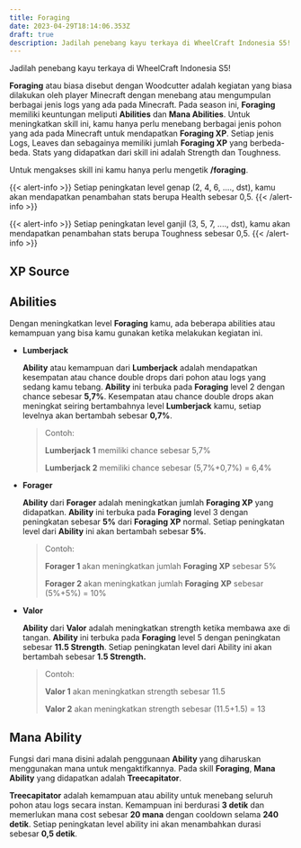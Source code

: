 ```yaml
---
title: Foraging
date: 2023-04-29T18:14:06.353Z
draft: true
description: Jadilah penebang kayu terkaya di WheelCraft Indonesia S5!
---
```

Jadilah penebang kayu terkaya di WheelCraft Indonesia S5!

**Foraging** atau biasa disebut dengan Woodcutter adalah kegiatan yang biasa dilakukan oleh player Minecraft dengan menebang atau mengumpulan berbagai jenis logs yang ada pada Minecraft. Pada season ini, **Foraging** memiliki keuntungan meliputi **Abilities** dan **Mana Abilities**. Untuk meningkatkan skill ini, kamu hanya perlu menebang berbagai jenis pohon yang ada pada Minecraft untuk mendapatkan **Foraging XP**. Setiap jenis Logs, Leaves dan sebagainya memiliki jumlah **Foraging XP** yang berbeda-beda. Stats yang didapatkan dari skill ini adalah Strength dan Toughness.

Untuk mengakses skill ini kamu hanya perlu mengetik **/foraging**.

{{< alert-info >}} Setiap peningkatan level genap (2, 4, 6, ...., dst), kamu akan mendapatkan penambahan stats berupa Health sebesar 0,5. {{< /alert-info >}}

{{< alert-info >}} Setiap peningkatan level ganjil (3, 5, 7, ...., dst), kamu akan mendapatkan penambahan stats berupa Toughness sebesar 0,5. {{< /alert-info >}}

## XP Source

## Abilities

Dengan meningkatkan level **Foraging** kamu, ada beberapa abilities atau kemampuan yang bisa kamu gunakan ketika melakukan kegiatan ini.

* **Lumberjack**

  **Ability** atau kemampuan dari **Lumberjack** adalah mendapatkan kesempatan atau chance double drops dari pohon atau logs yang sedang kamu tebang. **Ability** ini terbuka pada **Foraging** level 2 dengan chance sebesar **5,7%**. Kesempatan atau chance double drops akan meningkat seiring bertambahnya level **Lumberjack** kamu, setiap levelnya akan bertambah sebesar **0,7%**. 

  > Contoh:
  >
  > **Lumberjack 1** memiliki chance sebesar 5,7%
  >
  > **Lumberjack 2** memiliki chance sebesar (5,7%+0,7%) = 6,4%
* **Forager**

  **Ability** dari **Forager** adalah meningkatkan jumlah **Foraging XP** yang didapatkan. **Ability** ini terbuka pada **Foraging** level 3 dengan peningkatan sebesar **5%** dari **Foraging XP** normal. Setiap peningkatan level dari **Ability** ini akan bertambah sebesar **5%**.

  > Contoh:
  >
  > **Forager 1** akan meningkatkan jumlah **Foraging XP** sebesar 5%
  >
  > **Forager 2** akan meningkatkan jumlah **Foraging XP** sebesar (5%+5%) = 10%
* **Valor**

  **Ability** dari **Valor** adalah meningkatkan strength ketika membawa axe di tangan. **Ability** ini terbuka pada **Foraging** level 5 dengan peningkatan sebesar **11.5 Strength**. Setiap peningkatan level dari Ability ini akan bertambah sebesar **1.5 Strength.**

  > Contoh: 
  >
  > **Valor 1** akan meningkatkan strength sebesar 11.5
  >
  > **Valor 2** akan meningkatkan strength sebesar (11.5+1.5) = 13

## Mana Ability

Fungsi dari mana disini adalah penggunaan **Ability** yang diharuskan menggunakan mana untuk mengaktifkannya. Pada skill **Foraging**, **Mana Ability** yang didapatkan adalah **Treecapitator**.

**Treecapitator** adalah kemampuan atau ability untuk menebang seluruh pohon atau logs secara instan. Kemampuan ini berdurasi **3 detik** dan memerlukan mana cost sebesar **20 mana** dengan cooldown selama **240 detik**. Setiap peningkatan level ability ini akan menambahkan durasi sebesar **0,5 detik**.